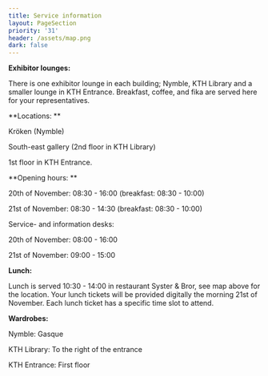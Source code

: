 ```yaml
---
title: Service information
layout: PageSection
priority: '31'
header: /assets/map.png
dark: false
---
```

**Exhibitor lounges:**

There is one exhibitor lounge in each building; Nymble, KTH Library and a smaller lounge in KTH Entrance. Breakfast, coffee, and fika are served here for your representatives.

**Locations: **

Kröken (Nymble)

South-east gallery (2nd floor in KTH Library)

1st floor in KTH Entrance.

**Opening hours: **

20th of November: 08:30 - 16:00 (breakfast: 08:30 - 10:00)

21st of November: 08:30 - 14:30 (breakfast: 08:30 - 10:00)

Service- and information desks: 

20th of November: 08:00 - 16:00

21st of November: 09:00 - 15:00

**Lunch:**

Lunch is served 10:30 - 14:00 in restaurant Syster & Bror, see map above for the location. Your lunch tickets will be provided digitally the morning 21st of November. Each lunch ticket has a specific time slot to attend.

**Wardrobes:**

Nymble: Gasque

KTH Library: To the right of the entrance 

KTH Entrance: First floor
